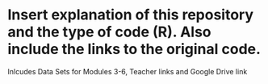# Insert explanation of this repository and the type of code (R). Also include the links to the original code. 
Inlcudes Data Sets for Modules 3-6, Teacher links and Google Drive link
